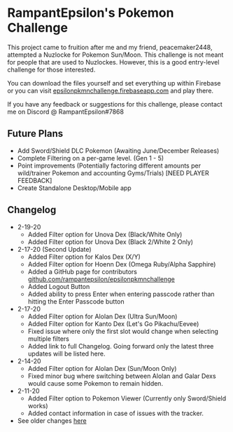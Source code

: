 <h1>RampantEpsilon's Pokemon Challenge</h1>
<p>This project came to fruition after me and my friend, peacemaker2448, attempted a Nuzlocke for Pokemon Sun/Moon. This challenge is not meant for people that are used to Nuzlockes. However, this is a good entry-level challenge for those interested.</p>

<p>You can download the files yourself and set everything up within Firebase or you can visit <a href='https://epsilonpkmnchallenge.firebaseapp.com'>epsilonpkmnchallenge.firebaseapp.com</a> and play there.</p>

<p>If you have any feedback or suggestions for this challenge, please contact me on Discord @ RampantEpsilon#7868</p>

<h2>Future Plans</h2>
<ul>
  <li>Add Sword/Shield DLC Pokemon (Awaiting June/December Releases)</li>
  <li>Complete Filtering on a per-game level. (Gen 1 - 5)</li>
  <li>Point improvements (Potentially factoring different amounts per wild/trainer Pokemon and accounting Gyms/Trials) [NEED PLAYER FEEDBACK]</li>
  <li>Create Standalone Desktop/Mobile app</li>
</ul>

<h2>Changelog</h2>
<ul>
  <li>2-19-20
    <ul>
      <li>Added Filter option for Unova Dex (Black/White Only)</li>
      <li>Added Filter option for Unova Dex (Black 2/White 2 Only)</li>
    </ul>
  </li>
  <li>2-17-20 (Second Update)
    <ul>
      <li>Added Filter option for Kalos Dex (X/Y)</li>
      <li>Added Filter option for Hoenn Dex (Omega Ruby/Alpha Sapphire)</li>
      <li>Added a GitHub page for contributors <a href='https://github.com/rampantepsilon/epsilonpkmnchallenge'>github.com/rampantepsilon/epsilonpkmnchallenge</a></li>
      <li>Added Logout Button</li>
      <li>Added ability to press Enter when entering passcode rather than hitting the Enter Passcode button</li>
    </ul>
  </li>
  <li>2-17-20
    <ul>
      <li>Added Filter option for Alolan Dex (Ultra Sun/Moon)</li>
      <li>Added Filter option for Kanto Dex (Let's Go Pikachu/Eevee)</li>
      <li>Fixed issue where only the first slot would change when selecting multiple filters</li>
      <li>Added link to full Changelog. Going forward only the latest three updates will be listed here.</li>
    </ul>
  </li>
  <li>2-14-20
    <ul>
      <li>Added Filter option for Alolan Dex (Sun/Moon Only)</li>
      <li>Fixed minor bug where switching between Alolan and Galar Dexs would cause some Pokemon to remain hidden.</li>
    </ul>
  </li>
  <li>2-11-20
    <ul>
      <li>Added Filter option to Pokemon Viewer (Currently only Sword/Shield works)</li>
      <li>Added contact information in case of issues with the tracker.</li>
    </ul>
  </li>
  <li>See older changes <a href='https://epsilonpkmnchallenge.firebaseapp.com/changelog.html'>here</a></li>
</ul>
